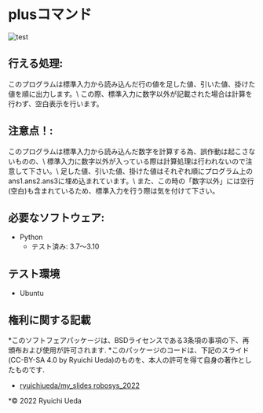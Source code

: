 # plusコマンド
![test](https://github.com/zerogu-arufa/robosys20231/actions/workflows/test.yml/badge.svg)

## 行える処理:
このプログラムは標準入力から読み込んだ行の値を足した値、引いた値、掛けた値を順に出力します。\\
この際、標準入力に数字以外が記載された場合は計算を行わず、空白表示を行います。

## 注意点！:
このプログラムは標準入力から読み込んだ数字を計算する為、誤作動は起こさないものの、\\
標準入力に数字以外が入っている際は計算処理は行われないので注意して下さい。\\
足した値、引いた値、掛けた値はそれぞれ順にプログラム上のans1.ans2.ans3に埋め込まれています。\\
また、この時の「数字以外」には空行(空白)も含まれているため、標準入力を行う際は気を付けて下さい。

## 必要なソフトウェア:
* Python
  * テスト済み: 3.7〜3.10

## テスト環境
* Ubuntu

## 権利に関する記載
*このソフトフェアパッケージは、BSDライセンスである3条項の事項の下、再頒布および使用が許可されます.
*このパッケージのコードは、下記のスライド(CC-BY-SA 4.0 by Ryuichi Ueda)のものを、本人の許可を得て自身の著作としたものです.
* [ryuichiueda/my_slides robosys_2022](https://github.com/ryuichiueda/my_slides/tree/master/robosys_2022)

*© 2022 Ryuichi Ueda
